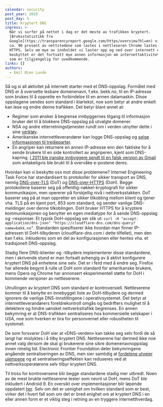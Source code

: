 ```yaml
---
calendar: security
post_year: 2019
post_day: 5
title: Kryptert DNS
ingress: >-
  Når vi surfer på nettet i dag er det meste av trafikken kryptert.
  [Bruksstatistikk fra
  Google](ttps://transparencyreport.google.com/https/overview?hl=en) viser at
  ca. 90 prosent av nettstedene som lastes i nettleseren Chrome lastes over
  HTTPS. Selv om mye av innholdet vi laster opp og ned over internett er
  beskyttet er det fortsatt mye annen informasjon om internettaktiviteten vår
  som er tilgjengelig for uvedkommende.
links: []
authors:
  - Emil Øien Lunde
---
```

Så og si all aktivitet på internett starter med et DNS-oppslag. Formålet med DNS er å oversette lesbare domenenavn, f.eks. bekk.no, til en IP-adresse som brukes til å opprette en forbindelse til en annen datamaskin. Disse oppslagene sendes som standard i klartekst, noe som betyr at andre enkelt kan lese og endre denne trafikken. Det betyr blant annet at:
- Regimer som ønsker å begrense innbyggernes tilgang til informasjon bruker det til å blokkere DNS-oppslag på utvalgte domener.
- NSA og andre etterretningstjenester rundt om i verden utnytter dette i sine [verktøy](https://www.wired.com/2014/03/quantum/). 
- Amerikanske internettleverandører kan logge DNS-oppslag og [selge informasjonen til tredjeparter](https://arstechnica.com/information-technology/2017/03/how-isps-can-sell-your-web-history-and-how-to-stop-them/). 
- En angriper kan returnere en annen IP-adresse enn den faktiske for å sende brukere til en side kontrollert av angriperen, kjent som DNS-kapring. [I 2011 ble iranske innbyggere sendt til en falsk versjon av Gmail](https://slate.com/technology/2016/12/how-the-2011-hack-of-diginotar-changed-the-internets-infrastructure.html) som antakeligvis ble brukt til å overvåke e-postene deres.

Hvordan kan vi beskytte oss mot disse problemene? Internet Engineering Task Force har standardisert to protokoller for sikker transport av DNS, nemlig [DNS-over-TLS](https://tools.ietf.org/html/rfc7858) (DoT) og [DNS-over-HTTPS](https://tools.ietf.org/html/rfc8484) (DoH). Begge protokollene baserer seg på offentlig-nøkkel-kryptografi for sikker kommunikasjon, men opererer på forskjellig nivå i nettverksstakken. DoT baserer seg på at man oppretter en sikker tilkobling mellom klient og tjener vha. TLS på en kjent port, 853 som standard, og sender vanlige DNS-meldinger over denne tilkoblingen. DoH bruker HTTPS for å kryptere kommunikasjonen og benytter en egen mediatype for å sende DNS-oppslag og -responser. Et typisk DoH-oppslag ser slik ut: 
`curl -H "accept: application/dns-json" "https://cloudflare-dns.com/dns-query?name=bekk.no”`.
Standarden spesifiserer ikke hvordan man finner IP-adressen til DoH-tilbyderen (cloudflare-dns.com i dette tilfellet), men den kan f.eks. inkluderes som en del av konfigurasjonen eller hentes vha. et tradisjonelt DNS-oppslag.

Stadig flere DNS-klienter og -tilbydere implementerer disse standardene, men i skrivende stund er man fortsatt avhengig av å aktivt konfigurere kryptert DNS på enhetene sine selv. Det er i ferd med å endre seg. Firefox har allerede begynt å rulle ut DoH som standard for amerikanske brukere, mens Opera og Chrome har annonsert eksperimentell støtte for DoH i kommende versjoner av nettleserene.

Utrullingen av kryptert DNS som standard er kontroversiell. Nettleserene kommer til å benytte en innebygget liste av DoH-tilbydere og dermed ignorere de vanlige DNS-innstillingene i operativsystemet. Det betyr at internettleverandørers foreldrekontroll omgås og bedrifters mulighet til å detektere og hindre uønsket nettverkstrafikk begrenses. En annen bekymring er at DNS-trafikken sentraliseres hos kommersielle selskaper i USA, noe som hverken er bra for personvernet eller robustheten til systemet.

De som forsvarer DoH sier at «DNS-verden» kan takke seg selv fordi de så langt har mislyktes i å tilby kryptert DNS. Nettleserene har dermed ikke noe annet valg dersom de skal gi brukerene sine sikre domenenavnoppslag innen rimelig tid. Electronic Frontier Foundation deler bekymringene angående sentraliseringen av DNS, men sier samtidig at [fordelene utveier ulempene](https://www.eff.org/deeplinks/2019/09/encrypted-dns-could-help-close-biggest-privacy-gap-internet-why-are-some-groups) og at sentraliseringseffekten kan reduseres ved at nettverksoperatørene selv tilbyr kryptert DNS.  

Til tross for kontroversene blir begge standardene stadig mer utbredt. Noen av de mest brukte nettleserene tester som nevnt ut DoH, mens DoT ble inkludert i Android 9. En oversikt over implementasjoner blir løpende oppdatert [her](https://dnsprivacy.org/wiki/display/DP/DNS+Privacy+Implementation+Status). Selv om det er uenighet om hvilken standard som er best, virker det i hvert fall som om det er bred enighet om at kryptert DNS i en eller annen form er et viktig steg i retning av en tryggere internetthverdag.
